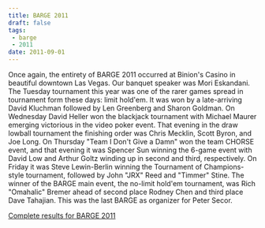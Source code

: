 ```yaml
---
title: BARGE 2011
draft: false
tags:
 - barge
 - 2011
date: 2011-09-01
---
```


Once again, the entirety of BARGE 2011 occurred at Binion's Casino in beautiful
downtown Las Vegas. Our banquet speaker was Mori Eskandani. The Tuesday
tournament this year was one of the rarer games spread in tournament form these
days: limit hold'em. It was won by a late-arriving David Kluchman followed by
Len Greenberg and Sharon Goldman. On Wednesday David Heller won the blackjack
tournament with Michael Maurer emerging victorious in the video poker
event. That evening in the draw lowball tournament the finishing order was
Chris Mecklin, Scott Byron, and Joe Long. On Thursday &quot;Team I Don't Give a
Damn&quot; won the team CHORSE event, and that evening it was Spencer Sun
winning the 6-game event with David Low and Arthur Goltz winding up in second
and third, respectively. On Friday it was Steve Lewin-Berlin winning the
Tournament of Champions-style tournament, followed by John &quot;JRX&quot; Reed
and &quot;Timmer&quot; Stine. The winner of the BARGE main event, the no-limit
hold'em tournament, was Rich &quot;Omahalic&quot; Bremer ahead of second place
Rodney Chen and third place Dave Tahajian. This was the last BARGE as organizer
for Peter Secor.

[Complete results for BARGE 2011](/barge/results/2011)
